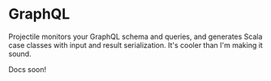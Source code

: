 # GraphQL

Projectile monitors your GraphQL schema and queries, and generates Scala case classes with input and result serialization. 
It's cooler than I'm making it sound.

Docs soon!

